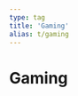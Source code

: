 ```yaml
---
type: tag
title: 'Gaming'
alias: t/gaming
---
```


# Gaming

<TeaserList tag="Gaming" />

<OtherTags/>
